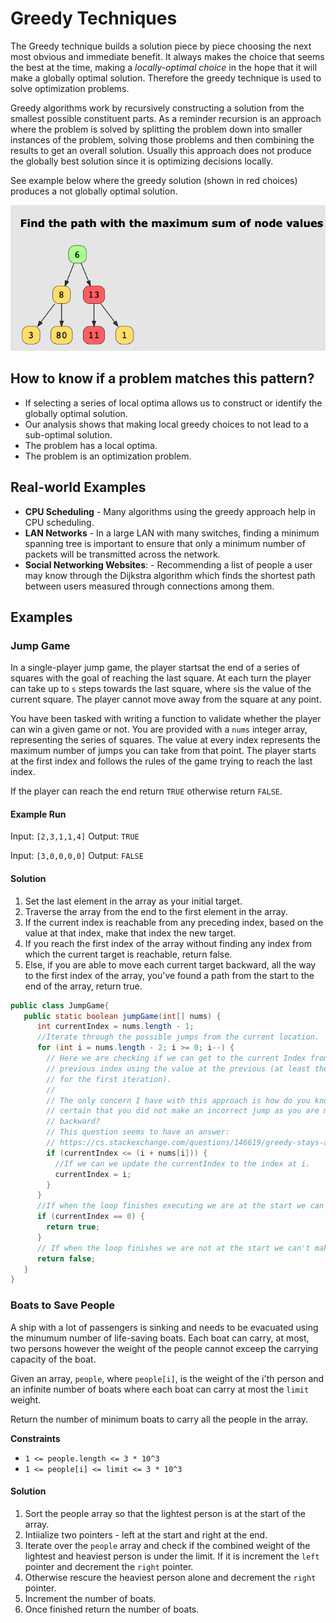 # Greedy Techniques
The Greedy technique builds a solution piece by piece choosing the next most
obvious and immediate benefit. It always makes the choice that seems the best
at the time, making a *locally-optimal choice* in the hope that it will make a
globally optimal solution. Therefore the greedy technique is used to solve
optimization problems. 

Greedy algorithms work by recursively constructing a solution from the smallest
possible constituent parts. As a reminder recursion is an approach where the
problem is solved by splitting the problem down into smaller instances of the
problem, solving those problems and then combining the results to get an
overall solution. Usually this approach does not produce the globally best
solution since it is optimizing decisions locally.

See example below where the greedy solution (shown in red choices) produces a
not globally optimal solution.

![NotGloballyOptimal](NotGloballyOptimal.png "Greedy solution, not globally optimal.")

## How to know if a problem matches this pattern?
* If selecting a series of local optima allows us to construct or identify the
  globally optimal solution. 
* Our analysis shows that making local greedy choices to not lead to a
  sub-optimal solution. 
* The problem has a local optima.
* The problem is an optimization problem. 

## Real-world Examples
* **CPU Scheduling** - Many algorithms using the greedy approach help in CPU
  scheduling. 
* **LAN Networks** - In a large LAN with many switches, finding a minimum
  spanning tree is important to ensure that only a minimum number of packets
  will be transmitted across the network. 
* **Social Networking Websites**: - Recommending a list of people a user may
  know through the Dijkstra algorithm which finds the shortest path between
  users measured through connections among them.

## Examples

### Jump Game
In a single-player jump game, the player startsat the end of a series of
squares with the goal of reaching the last square. At each turn the player can
take up to `s` steps towards the last square, where `s`is the value of the
current square. The player cannot move away from the square at any point. 

You have been tasked with writing a function to validate whether the player can
win a given game or not. You are provided with a `nums` integer array,
representing the series of squares. The value at every index represents the
maximum number of jumps you can take from that point. The player starts at the 
first index and follows the rules of the game trying to reach the last index. 

If the player can reach the end return `TRUE` otherwise return `FALSE`. 

#### Example Run
Input: `[2,3,1,1,4]` 
Output: `TRUE`

Input: `[3,0,0,0,0]` 
Output: `FALSE`

#### Solution
1. Set the last element in the array as your initial target. 
2. Traverse the array from the end to the first element in the array. 
3. If the current index is reachable from any preceding index, based on the
   value at that index, make that index the new target. 
4. If you reach the first index of the array without finding any index from
   which the current target is reachable, return false. 
5. Else, if you are able to move each current target backward, all the way to
   the first index of the array, you've found a path from the start to the end
   of the array, return true.

```java
public class JumpGame{
   public static boolean jumpGame(int[] nums) {
      int currentIndex = nums.length - 1; 
      //Iterate through the possible jumps from the current location.
      for (int i = nums.length - 2; i >= 0; i--) {
        // Here we are checking if we can get to the current Index from the 
        // previous index using the value at the previous (at least the previous
        // for the first iteration).
        //
        // The only concern I have with this approach is how do you know for 
        // certain that you did not make an incorrect jump as you are moving
        // backward? 
        // This question seems to have an answer: 
        // https://cs.stackexchange.com/questions/146619/greedy-stays-ahead-proof-of-jump-game
        if (currentIndex <= (i + nums[i])) {
          //If we can we update the currentIndex to the index at i.
          currentIndex = i;
        }
      }
      //If when the loop finishes executing we are at the start we can make it.
      if (currentIndex == 0) {
        return true;
      }
      // If when the loop finishes we are not at the start we can't make it. 
      return false;
   }
}
```

### Boats to Save People
A ship with a lot of passengers is sinking and needs to be evacuated using the
minumum number of life-saving boats. Each boat can carry, at most, two persons
however the weight of the people cannot exceep the carrying capacity of the
boat.

Given an array, `people`, where `people[i]`, is the weight of the i'th person
and an infinite number of boats where each boat can carry at most the `limit`
weight. 

Return the number of minimum boats to carry all the people in the array.

**Constraints**
* `1 <= people.length <= 3 * 10^3`
* `1 <= people[i] <= limit <= 3 * 10^3`

#### Solution
1. Sort the people array so that the lightest person is at the start of the
   array. 
2. Intiialize two pointers - left at the start and right at the end. 
3. Iterate over the `people` array and check if the combined weight of the
   lightest and heaviest person is under the limit. If it is increment the `left`
   pointer and decrement the `right` pointer.
4. Otherwise rescure the heaviest person alone and decrement the `right`
   pointer. 
5. Increment the number of boats. 
6. Once finished return the number of boats.


